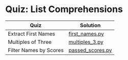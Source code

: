 # Quiz: List Comprehensions

| Quiz | Solution |
| --- | --- |
| Extract First Names | [first_names.py](https://github.com/andreyyohanes/Udacity-Introduction-to-Python-Programming/blob/main/03%20Control%20Flow/13%20Quiz%20List%20Comprehensions/first_names.py) |
| Multiples of Three | [multiples_3.py](https://github.com/andreyyohanes/Udacity-Introduction-to-Python-Programming/blob/main/03%20Control%20Flow/13%20Quiz%20List%20Comprehensions/multiples_3.py) |
| Filter Names by Scores | [passed_scores.py](https://github.com/andreyyohanes/Udacity-Introduction-to-Python-Programming/blob/main/03%20Control%20Flow/13%20Quiz%20List%20Comprehensions/passed_scores.py) |
